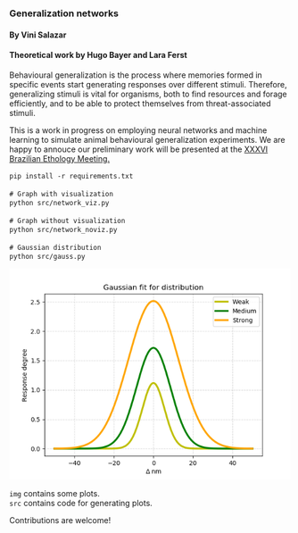 ### Generalization networks
#### By Vini Salazar
#### Theoretical work by Hugo Bayer and Lara Ferst

Behavioural generalization is the process where memories formed in specific events
start generating responses over different stimuli. Therefore, generalizing stimuli
is vital for organisms, both to find resources and forage efficiently, and to be
able to protect themselves from threat-associated stimuli.

This is a work in progress on employing neural networks and machine learning to
simulate animal behavioural generalization experiments. We are happy to annouce
our preliminary work will be presented at the [XXXVI Brazilian Ethology Meeting.](https://eae2018.ufop.br/)


```
pip install -r requirements.txt

# Graph with visualization
python src/network_viz.py

# Graph without visualization
python src/network_noviz.py

# Gaussian distribution
python src/gauss.py
```
![](img/gauss_poster.png)

`img` contains some plots.  
`src` contains code for generating plots.

Contributions are welcome!

